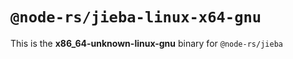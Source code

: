 # `@node-rs/jieba-linux-x64-gnu`

This is the **x86_64-unknown-linux-gnu** binary for `@node-rs/jieba`
